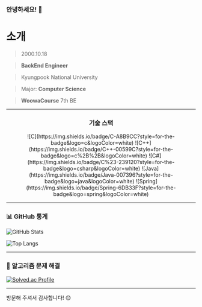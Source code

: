 ### 안녕하세요! 👋


# 소개

> 2000.10.18

> **BackEnd Engineer**

> Kyungpook National University

> Major: **Computer Science**

> **WoowaCourse** 7th BE

***

<div align="center">
  <h3> 기술 스택 </h3>
  <p>
    ![C](https://img.shields.io/badge/C-A8B9CC?style=for-the-badge&logo=c&logoColor=white)
    ![C++](https://img.shields.io/badge/C++-00599C?style=for-the-badge&logo=c%2B%2B&logoColor=white)
    ![C#](https://img.shields.io/badge/C%23-239120?style=for-the-badge&logo=csharp&logoColor=white)
    ![Java](https://img.shields.io/badge/Java-007396?style=for-the-badge&logo=java&logoColor=white)
    ![Spring](https://img.shields.io/badge/Spring-6DB33F?style=for-the-badge&logo=spring&logoColor=white)
  </p>
</div>

---

### 📊 GitHub 통계
![GitHub Stats](https://github-readme-stats.vercel.app/api?username=jumdo12&show_icons=true&theme=tokyonight)

![Top Langs](https://github-readme-stats.vercel.app/api/top-langs/?username=jumdo12&layout=compact&theme=tokyonight)

---

### 🎯 알고리즘 문제 해결
[![Solved.ac Profile](http://mazassumnida.wtf/api/v2/generate_badge?jumdo257576)](https://solved.ac/jumdo257576)

---

방문해 주셔서 감사합니다! 😊
